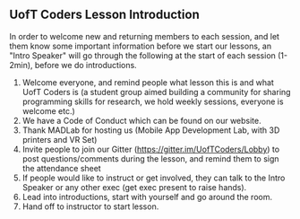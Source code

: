 ## UofT Coders Lesson Introduction

In order to welcome new and returning members to each session, and let them know some important 
information before we start our lessons, an "Intro Speaker" will go through the following 
at the start of each session (1-2min), before we do introductions.

1. Welcome everyone, and remind people what lesson this is and what UofT Coders is (a student group aimed building a community 
for sharing programming skills for research, we hold weekly sessions, everyone is welcome etc.)
2. We have a Code of Conduct which can be found on our website.
3. Thank MADLab for hosting us (Mobile App Development Lab, with 3D printers and VR Set)
4. Invite people to join our Gitter (https://gitter.im/UofTCoders/Lobby) to post questions/comments 
during the lesson, and remind them to sign the attendance sheet
5. If people would like to instruct or get involved, they can talk to the Intro Speaker or any other exec (get exec present 
to raise hands).
6. Lead into introductions, start with yourself and go around the room.
7. Hand off to instructor to start lesson.
